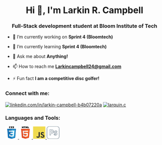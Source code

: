 <h1 align="center">Hi 👋, I'm Larkin R. Campbell</h1>
<h3 align="center">Full-Stack development student at Bloom Institute of Tech</h3>

- 🔭 I’m currently working on **Sprint 4 (Bloomtech)**

- 🌱 I’m currently learning **Sprint 4 (Bloomtech)**

- 💬 Ask me about **Anything!**

- 📫 How to reach me **Larkincampbell24@gmail.com**

- ⚡ Fun fact **I am a competitive disc golfer!**

<h3 align="left">Connect with me:</h3>
<p align="left">
<a href="https://linkedin.com/in/linkedin.com/in/larkin-campbell-b4b07220a" target="blank"><img align="center" src="https://raw.githubusercontent.com/rahuldkjain/github-profile-readme-generator/master/src/images/icons/Social/linked-in-alt.svg" alt="linkedin.com/in/larkin-campbell-b4b07220a" height="30" width="40" /></a>
<a href="https://instagram.com/larquin.c" target="blank"><img align="center" src="https://raw.githubusercontent.com/rahuldkjain/github-profile-readme-generator/master/src/images/icons/Social/instagram.svg" alt="larquin.c" height="30" width="40" /></a>
</p>

<h3 align="left">Languages and Tools:</h3>
<p align="left"> <a href="https://www.w3schools.com/css/" target="_blank" rel="noreferrer"> <img src="https://raw.githubusercontent.com/devicons/devicon/master/icons/css3/css3-original-wordmark.svg" alt="css3" width="40" height="40"/> </a> <a href="https://www.w3.org/html/" target="_blank" rel="noreferrer"> <img src="https://raw.githubusercontent.com/devicons/devicon/master/icons/html5/html5-original-wordmark.svg" alt="html5" width="40" height="40"/> </a> <a href="https://developer.mozilla.org/en-US/docs/Web/JavaScript" target="_blank" rel="noreferrer"> <img src="https://raw.githubusercontent.com/devicons/devicon/master/icons/javascript/javascript-original.svg" alt="javascript" width="40" height="40"/> </a> <a href="https://www.photoshop.com/en" target="_blank" rel="noreferrer"> <img src="https://raw.githubusercontent.com/devicons/devicon/master/icons/photoshop/photoshop-line.svg" alt="photoshop" width="40" height="40"/> </a> </p>
